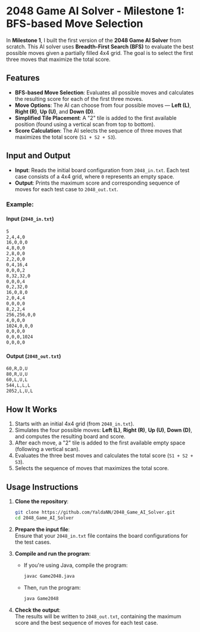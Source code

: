 # 2048 Game AI Solver - Milestone 1: BFS-based Move Selection

In **Milestone 1**, I built the first version of the **2048 Game AI Solver** from scratch. This AI solver uses **Breadth-First Search (BFS)** to evaluate the best possible moves given a partially filled 4x4 grid. The goal is to select the first three moves that maximize the total score.

## Features

- **BFS-based Move Selection**: Evaluates all possible moves and calculates the resulting score for each of the first three moves.
- **Move Options**: The AI can choose from four possible moves — **Left (L)**, **Right (R)**, **Up (U)**, and **Down (D)**.
- **Simplified Tile Placement**: A "2" tile is added to the first available position (found using a vertical scan from top to bottom).
- **Score Calculation**: The AI selects the sequence of three moves that maximizes the total score (`S1 + S2 + S3`).

## Input and Output

- **Input**: Reads the initial board configuration from `2048_in.txt`. Each test case consists of a 4x4 grid, where `0` represents an empty space.
- **Output**: Prints the maximum score and corresponding sequence of moves for each test case to `2048_out.txt`.

### Example:

#### **Input (`2048_in.txt`)**
```bash
5
2,4,4,0
16,0,0,0
4,8,0,0
2,8,0,0
2,2,0,0
0,4,16,4
0,0,0,2
8,32,32,0
0,0,0,4
0,2,32,0
16,0,8,0
2,0,4,4
0,0,0,0
8,2,2,4
256,256,0,0
4,0,0,0
1024,0,0,0
0,0,0,0
0,0,0,1024
0,0,0,0
```
#### **Output (`2048_out.txt`)**
```bash
60,R,D,U
80,R,U,U
60,L,U,L
544,L,L,L
2052,L,U,L
```

## How It Works

1. Starts with an initial 4x4 grid (from `2048_in.txt`).
2. Simulates the four possible moves: **Left (L)**, **Right (R)**, **Up (U)**, **Down (D)**, and computes the resulting board and score.
3. After each move, a "2" tile is added to the first available empty space (following a vertical scan).
4. Evaluates the three best moves and calculates the total score (`S1 + S2 + S3`).
5. Selects the sequence of moves that maximizes the total score.

## Usage Instructions
1. **Clone the repository**:
   ```bash
   git clone https://github.com/YaldaNN/2048_Game_AI_Solver.git
   cd 2048_Game_AI_Solver
2. **Prepare the input file**:  
   Ensure that your `2048_in.txt` file contains the board configurations for the test cases.

3. **Compile and run the program**:
    - If you're using Java, compile the program:
      ```bash
      javac Game2048.java
      ```
    - Then, run the program:
      ```bash
      java Game2048
      ```

4. **Check the output**:  
   The results will be written to `2048_out.txt`, containing the maximum score and the best sequence of moves for each test case.
